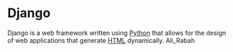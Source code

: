 # Django



Django is a web framework written using [Python](/wiki/Python) that allows for the design of web applications that generate [HTML](/wiki/HTML) dynamically. Ali_Rabah

